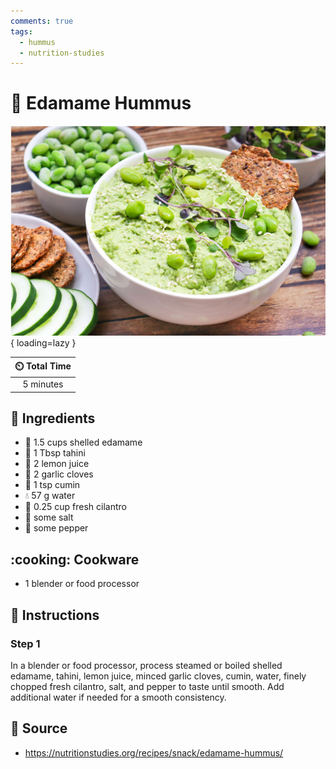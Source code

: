 ```yaml
---
comments: true
tags:
  - hummus
  - nutrition-studies
---
```

# :seedling: Edamame Hummus

![Edamame Hummus][1]{ loading=lazy }

| :timer_clock: Total Time |
|:-----------------------: |
| 5 minutes |

## :salt: Ingredients

- :seedling: 1.5 cups shelled edamame
- :seedling: 1 Tbsp tahini
- :lemon: 2 lemon juice
- :garlic: 2 garlic cloves
- :herb: 1 tsp cumin
- :droplet: 57 g water
- :herb: 0.25 cup fresh cilantro
- :salt: some salt
- :salt: some pepper

## :cooking: Cookware

- 1 blender or food processor

## :pencil: Instructions

### Step 1

In a blender or food processor, process steamed or boiled shelled edamame, tahini, lemon juice, minced garlic cloves,
cumin, water, finely chopped fresh cilantro, salt, and pepper to taste until smooth. Add additional water if needed for
a smooth consistency.

## :link: Source

- <https://nutritionstudies.org/recipes/snack/edamame-hummus/>

[1]: <../assets/images/edamame-hummus.jpg>
